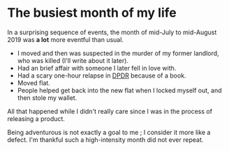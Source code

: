# The busiest month of my life

In a surprising sequence of events, the month of mid-July to mid-August 2019 was **a lot** more eventful than usual.

- I moved and then was suspected in the murder of my former landlord, who was killed (I'll write about it later).
- Had an brief affair with someone I later fell in love with.
- Had a scary one-hour relapse in [DPDR](#What-DPDR-feels-like) because of a book.
- Moved flat.
- People helped get back into the new flat when I locked myself out, and then stole my wallet.

All that happened while I didn't really care since I was in the process of releasing a product.

Being adventurous is not exactly a goal to me ; I consider it more like a defect.
I'm thankful such a high-intensity month did not ever repeat.

